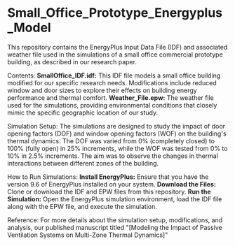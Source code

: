 # Small_Office_Prototype_Energyplus_Model

This repository contains the EnergyPlus Input Data File (IDF) and associated weather file used in the simulations of a small office commercial prototype building, as described in our research paper. 

Contents:
**SmallOffice_IDF.idf:** This IDF file models a small office building modified for our specific research needs. Modifications include reduced window and door sizes to explore their effects on building energy performance and thermal comfort.
**Weather_File.epw:** The weather file used for the simulations, providing environmental conditions that closely mimic the specific geographic location of our study.

Simulation Setup:
The simulations are designed to study the impact of door opening factors (DOF) and window opening factors (WOF) on the building's thermal dynamics. The DOF was varied from 0% (completely closed) to 100% (fully open) in 25% increments, while the WOF was tested from 0% to 10% in 2.5% increments. The aim was to observe the changes in thermal interactions between different zones of the building.

How to Run Simulations:
**Install EnergyPlus:** Ensure that you have the  version 9.6 of EnergyPlus installed on your system.
**Download the Files:** Clone or download the IDF and EPW files from this repository.
**Run the Simulation:** Open the EnergyPlus simulation environment, load the IDF file along with the EPW file, and execute the simulation.


Reference:
For more details about the simulation setup, modifications, and analysis, our published manuscript titled "[Modeling the Impact of Passive Ventilation Systems on Multi-Zone Thermal Dynamics]" 

